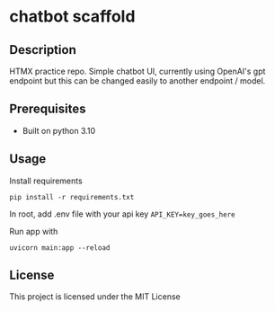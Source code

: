 # chatbot scaffold

## Description

HTMX practice repo. Simple chatbot UI, currently using OpenAI's gpt endpoint but this can be changed easily to another endpoint / model.

## Prerequisites

- Built on python 3.10

## Usage

Install requirements

`pip install -r requirements.txt`

In root, add .env file with your api key
`API_KEY=key_goes_here`

Run app with

`uvicorn main:app --reload`

## License

This project is licensed under the MIT License
